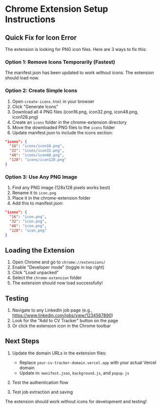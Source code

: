 # Chrome Extension Setup Instructions

## Quick Fix for Icon Error

The extension is looking for PNG icon files. Here are 3 ways to fix this:

### Option 1: Remove Icons Temporarily (Fastest)
The manifest.json has been updated to work without icons. The extension should load now.

### Option 2: Create Simple Icons
1. Open `create-icons.html` in your browser
2. Click "Generate Icons" 
3. Download all 4 PNG files (icon16.png, icon32.png, icon48.png, icon128.png)
4. Create an `icons` folder in the chrome-extension directory
5. Move the downloaded PNG files to the `icons` folder
6. Update manifest.json to include the icons section:

```json
"icons": {
  "16": "icons/icon16.png",
  "32": "icons/icon32.png", 
  "48": "icons/icon48.png",
  "128": "icons/icon128.png"
}
```

### Option 3: Use Any PNG Image
1. Find any PNG image (128x128 pixels works best)
2. Rename it to `icon.png`
3. Place it in the chrome-extension folder
4. Add this to manifest.json:

```json
"icons": {
  "16": "icon.png",
  "32": "icon.png",
  "48": "icon.png", 
  "128": "icon.png"
}
```

## Loading the Extension

1. Open Chrome and go to `chrome://extensions/`
2. Enable "Developer mode" (toggle in top right)
3. Click "Load unpacked"
4. Select the `chrome-extension` folder
5. The extension should now load successfully!

## Testing

1. Navigate to any LinkedIn job page (e.g., https://www.linkedin.com/jobs/view/1234567890)
2. Look for the "Add to CV Tracker" button on the page
3. Or click the extension icon in the Chrome toolbar

## Next Steps

1. Update the domain URLs in the extension files:
   - Replace `your-cv-tracker-domain.vercel.app` with your actual Vercel domain
   - Update in: `manifest.json`, `background.js`, and `popup.js`

2. Test the authentication flow
3. Test job extraction and saving

The extension should work without icons for development and testing!